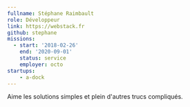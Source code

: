 ```yaml
---
fullname: Stéphane Raimbault
role: Développeur
link: https://webstack.fr
github: stephane
missions:
  - start: '2018-02-26'
    end: '2020-09-01'
    status: service
    employer: octo
startups:
    - a-dock
---
```


Aime les solutions simples et plein d'autres trucs compliqués.
